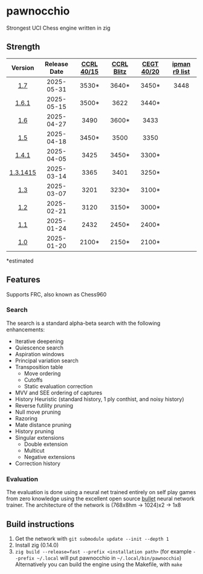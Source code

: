 # pawnocchio

Strongest UCI Chess engine written in zig

## Strength

|         Version         | Release Date | [CCRL 40/15][ccrl 40/15] | [CCRL Blitz][ccrl Blitz] | [CEGT 40/20][ccrl Blitz] | [ipman r9 list][ipman 10+1] |
|:-----------------------:|:------------:|:------------------------:|:------------------------:|:------------------------:|:---------------------------:|
| [1.7][v1.7]             |  2025-05-31  |           3530*          |           3640*          |           3450*          |             3448            |
| [1.6.1][v1.6.1]         |  2025-05-15  |           3500*          |           3622           |           3440*          |
| [1.6][v1.6]             |  2025-04-27  |           3490           |           3600*          |           3433           |
| [1.5][v1.5]             |  2025-04-18  |           3450*          |           3500           |           3350           |
| [1.4.1][v1.4.1]         |  2025-04-05  |           3425           |           3450*          |           3300*          |
| [1.3.1415][v1.3.1415]   |  2025-03-14  |           3365           |           3401           |           3250*          |
| [1.3][v1.3]             |  2025-03-07  |           3201           |           3230*          |           3100*          |
| [1.2][v1.2]             |  2025-02-21  |           3120           |           3150*          |           3000*          |
| [1.1][v1.1]             |  2025-01-24  |           2432           |           2450*          |           2400*          |
| [1.0][v1.0]             |  2025-01-20  |           2100*          |           2150*          |           2100*          |

*estimated

## Features
Supports FRC, also known as Chess960
### Search
The search is a standard alpha-beta search with the following enhancements:
- Iterative deepening
- Quiescence search
- Aspiration windows
- Principal variation search
- Transposition table
  - Move ordering
  - Cutoffs
  - Static evaluation correction
- MVV and SEE ordering of captures
- History Heuristic (standard history, 1 ply conthist, and noisy history) 
- Reverse futility pruning
- Null move pruning
- Razoring
- Mate distance pruning
- History pruning
- Singular extensions
  - Double extension
  - Multicut
  - Negative extensions
- Correction history

### Evaluation
The evaluation is done using a neural net trained entirely on self play games from zero knowledge using the excellent open source [bullet](https://github.com/jw1912/bullet) neural network trainer.
The architecture of the network is (768x8hm -> 1024)x2 -> 1x8

## Build instructions
1. Get the network with `git submodule update --init --depth 1`
2. Install zig (0.14.0)
3. `zig build --release=fast --prefix <installation path>` (for example `--prefix ~/.local` will put pawnocchio in `~/.local/bin/pawnocchio`)
Alternatively you can build the engine using the Makefile, with `make`

[v1.0]:https://github.com/JonathanHallstrom/pawnocchio/releases/tag/v1.0
[v1.1]:https://github.com/JonathanHallstrom/pawnocchio/releases/tag/v1.1
[v1.2]:https://github.com/JonathanHallstrom/pawnocchio/releases/tag/v1.2
[v1.3]:https://github.com/JonathanHallstrom/pawnocchio/releases/tag/v1.3
[v1.3.1415]:https://github.com/JonathanHallstrom/pawnocchio/releases/tag/v1.3.1415
[v1.4]:https://github.com/JonathanHallstrom/pawnocchio/releases/tag/v1.4
[v1.4.1]:https://github.com/JonathanHallstrom/pawnocchio/releases/tag/v1.4.1
[v1.5]:https://github.com/JonathanHallstrom/pawnocchio/releases/tag/v1.5
[v1.6]:https://github.com/JonathanHallstrom/pawnocchio/releases/tag/v1.6
[v1.6.1]:https://github.com/JonathanHallstrom/pawnocchio/releases/tag/v1.6.1
[v1.7]:https://github.com/JonathanHallstrom/pawnocchio/releases/tag/v1.7

[ccrl 40/15]:https://www.computerchess.org.uk/ccrl/4040/cgi/compare_engines.cgi?family=pawnocchio
[ccrl Blitz]:https://www.computerchess.org.uk/ccrl/404/cgi/compare_engines.cgi?family=pawnocchio
[cegt 40/20]:http://www.cegt.net/40_40%20Rating%20List/40_40%20SingleVersion/rangliste.html
[ipman 10+1]:https://ipmanchess.yolasite.com/r9-7945hx.php
